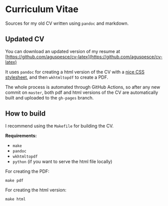 # Curriculum Vitae

Sources for my old CV written using `pandoc` and markdown.

## Updated CV

You can download an updated version of my resume at
[https://github.com/aguspesce/cv-latex](https://github.com/aguspesce/cv-latex)

It uses `pandoc` for creating a html version of the CV with a
[nice CSS stylesheet](https://blog.chmd.fr/editing-a-cv-in-markdown-with-pandoc.html),
and then `wkhtmltopdf` to create a PDF.

The whole process is automated through GitHub Actions, so after any new commit
on `master`, both pdf and html versions of the CV are automatically built and
uploaded to the `gh-pages` branch.

## How to build

I recommend using the `Makefile` for building the CV.

**Requirements:**

- `make`
- `pandoc`
- `wkhtmltopdf`
- `python` (if you want to serve the html file locally)

For creating the PDF:

```
make pdf
```

For creating the html version:

```
make html
```
